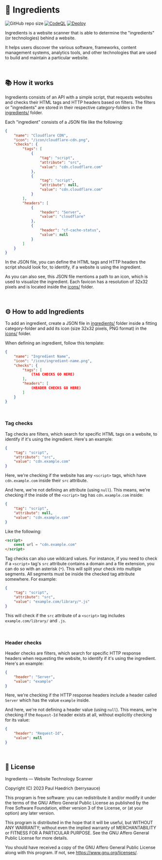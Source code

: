 # 🧪 Ingredients

![GitHub repo size](https://img.shields.io/github/repo-size/berrysauce/ingredients)
[![CodeQL](https://github.com/berrysauce/ingredients/actions/workflows/github-code-scanning/codeql/badge.svg)](https://github.com/berrysauce/ingredients/actions/workflows/github-code-scanning/codeql)
[![Deploy](https://github.com/berrysauce/ingredients/actions/workflows/deta.yml/badge.svg)](https://github.com/berrysauce/ingredients/actions/workflows/deta.yml)


Ingredients is a website scanner that is able to determine the "ingredients" (or technologies) behind a website.

It helps users discover the various software, frameworks, content management systems, analytics tools, and other technologies that are used to build and maintain a particular website.


<br>


## 📚 How it works

Ingredients consists of an API with a simple script, that requests websites and checks their HTML tags and HTTP headers based on filters. The filters or "ingredients" are stored in their respective category-folders in the [ingredients/](https://github.com/berrysauce/ingredients/tree/main/ingredients) folder.

Each "ingredient" consists of a JSON file like the following:

```json
{
    "name": "Cloudflare CDN",
    "icon": "/icon/cloudflare-cdn.png",
    "checks": {
        "tags": [
            {
                "tag": "script",
                "attribute": "src",
                "value": "cdn.cloudflare.com"
            },
            {
                "tag": "script",
                "attribute": null,
                "value": "cdn.cloudflare.com"
            }
        ],
        "headers": [
            {
                "header": "Server",
                "value": "cloudflare"
            },
            {
                "header": "cf-cache-status",
                "value": null
            }
        ]
    }
}
```

In the JSON file, you can define the HTML tags and HTTP headers the script should look for, to identify, if a website is using the ingredient.

As you can also see, this JSON file mentions a path to an icon, which is used to visualize the ingredient. Each favicon has a resolution of 32x32 pixels and is located inside the [icons/](https://github.com/berrysauce/ingredients/tree/main/icons) folder.


<br>


## ⚙️ How to add Ingredients

To add an ingredient, create a JSON file in [ingredients/](https://github.com/berrysauce/ingredients/tree/main/ingredients) folder inside a fitting category-folder and add its icon (size 32x32 pixels, PNG format) in the [icons/](https://github.com/berrysauce/ingredients/tree/main/icons) folder.

When defining an ingredient, follow this template:

```json
{
    "name": "Ingredient Name",
    "icon": "/icon/ingredient-name.png",
    "checks": {
        "tags": [
            (TAG CHECKS GO HERE)
        ],
        "headers": [
            (HEADER CHECKS GO HERE)
        ]
    }
}
```

<br>

### Tag checks

Tag checks are filters, which search for specific HTML tags on a website, to identify if it's using the ingredient. Here's an example:

```json
{
    "tag": "script",
    "attribute": "src",
    "value": "cdn.example.com"
}
```

Here, we're checking if the website has any `<script>` tags, which have `cdn.example.com` inside their `src` attribute.

And here, we're not defining an attribute (using `null`). This means, we're checking if the inside of the `<script>` tag has `cdn.example.com` inside:

```json
{
    "tag": "script",
    "attribute": null,
    "value": "cdn.example.com"
}
```

Like the following:

```html
<script>
    const url = "cdn.example.com"
</script>
```

Tag checks can also use wildcard values. For instance, if you need to check if a `<script>` tag's `src` attribute contains a domain and a file extension, you can do so with an asterisk (`*`). This will split your check into multiple segments. All segments must be inside the checked tag attribute somewhere. For example:

```json
{
    "tag": "script",
    "attribute": "src",
    "value": "example.com/library/*.js"
}
```

This will check if the `src` attribute of a `<script>` tag includes `example.com/library/` and `.js`.

<br>

### Header checks

Header checks are filters, which search for specific HTTP response headers when requesting the website, to identify if it's using the ingredient. Here's an example:

```json
{
    "header": "Server",
    "value": "example"
}
```

Here, we're checking if the HTTP response headers include a header called `Server` which has the value `example` inside.

And here, we're not defining a header value (using `null`). This means, we're checking if the `Request-Id` header exists at all, without explicitly checking for its value:

```json
{
    "header": "Request-Id",
    "value": null
}
```


<br>


## 📄 License

Ingredients — Website Technology Scanner

Copyright (C) 2023 Paul Haedrich (berrysauce)

This program is free software: you can redistribute it and/or modify
it under the terms of the GNU Affero General Public License as published
by the Free Software Foundation, either version 3 of the License, or
(at your option) any later version.

This program is distributed in the hope that it will be useful,
but WITHOUT ANY WARRANTY; without even the implied warranty of
MERCHANTABILITY or FITNESS FOR A PARTICULAR PURPOSE.  See the
GNU Affero General Public License for more details.

You should have received a copy of the GNU Affero General Public License
along with this program.  If not, see <https://www.gnu.org/licenses/>.
